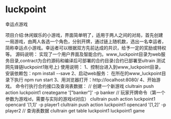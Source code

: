 # luckpoint
幸运点游戏

项目介绍:休闲娱乐的小游戏，界面简单明了，适用于两人之间的对局，首先创建一局游戏，由两人各选一个角色，分别开牌，通过链上随机数，选出一名幸运者，简称幸运点小游戏。幸运者可以根据双方先前达成的共识，给予一定的奖励或特权等。
源码说明：
实现了一个用户界面及智能合约。www_luckpoint目录为web服务目录,contract为合约源码和编译后可部署的合约目录(合约已部署至ultrain 测试网先锋链luckpoint1账号上)
使用说明：
1、控制台进入到www_luckpoint目录，安装依赖包：npm install --save
2、启动web服务：
在所在的www_luckpoint目录下执行
npm run start
3、用浏览器打开：http://localhost:8080/
4、开始游戏。
命令行执行合约接口及查询表数据：
// 创建一个新游戏
clultrain push action luckpoint1 creategame '["banker"]' -p banker
// 玩家开牌命令（第一个参数为游戏id，需要与实际的游戏id对应）
clultrain push action luckpoint1 opencard '[1,1]' -p player1
clultrain push action luckpoint1 opencard '[1,2]' -p player2
// 查询表数据
clultrain get table luckpoint1 luckpoint1 game



